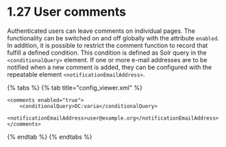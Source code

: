 # 1.27 User comments

Authenticated users can leave comments on individual pages. The functionality can be switched on and off globally with the attribute `enabled`. In addition, it is possible to restrict the comment function to record that fulfill a defined condition. This condition is defined as Solr query in the `<conditionalQuery>` element. If one or more e-mail addresses are to be notified when a new comment is added, they can be configured with the repeatable element `<notificationEmailAddress>`.

{% tabs %}
{% tab title="config\_viewer.xml" %}
```markup
<comments enabled="true">
    <conditionalQuery>DC:varia</conditionalQuery>
    <notificationEmailAddress>user@example.org</notificationEmailAddress>
</comments>
```
{% endtab %}
{% endtabs %}

